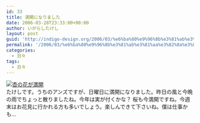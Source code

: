 ```yaml
---
id: 33
title: 満開になりました
date: 2006-03-28T23:33:00+00:00
author: いがらしたけし
layout: post
guid: 'http://indigo-design.org/2006/03/%e6%ba%80%e9%96%8b%e3%81%ab%e3%81%aa%e3%82%8a%e3%81%be%e3%81%97%e3%81%9f/'
permalink: '/2006/03/%e6%ba%80%e9%96%8b%e3%81%ab%e3%81%aa%e3%82%8a%e3%81%be%e3%81%97%e3%81%9f/'
categories:
  - 日々
tags:
  - 日々
---
```

<a href="http://blog-imgs-29.fc2.com/a/r/m/armadillo75/060326a.jpg" target="_blank"><img src="http://blog-imgs-29.fc2.com/a/r/m/armadillo75/060326a.jpg" alt="杏の花が満開" border="0"></a><br />
たけしです。うちのアンズですが、日曜日に満開になりました。昨日の風と今晩の雨でちょっと散りましたね。今年は実が付くかな？
桜も今満開ですね。今週末はお花見に行かれる方も多いでしょう。楽しんできて下さいね。僕は仕事かも…